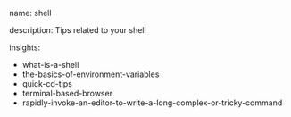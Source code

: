 name: shell

description: Tips related to your shell

insights:

- what-is-a-shell
- the-basics-of-environment-variables
- quick-cd-tips
- terminal-based-browser
- rapidly-invoke-an-editor-to-write-a-long-complex-or-tricky-command
